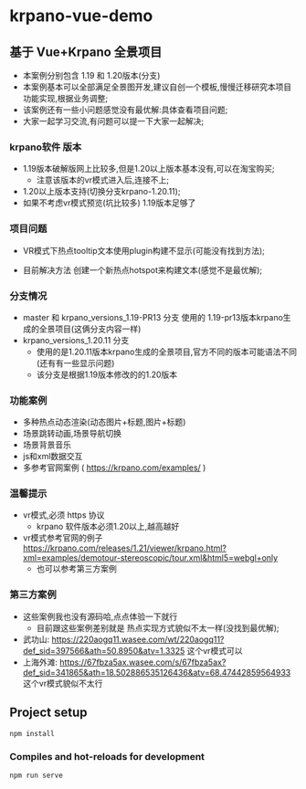 # krpano-vue-demo


## 基于 Vue+Krpano 全景项目
- 本案例分别包含 1.19 和 1.20版本(分支)
- 本案例基本可以全部满足全景图开发,建议自创一个模板,慢慢迁移研究本项目功能实现,根据业务调整;
- 该案例还有一些小问题感觉没有最优解:具体查看项目问题;
- 大家一起学习交流,有问题可以提一下大家一起解决;

### krpano软件 版本
- 1.19版本破解版网上比较多,但是1.20以上版本基本没有,可以在淘宝购买;
  - 注意该版本的vr模式进入后,连接不上;
- 1.20以上版本支持(切换分支krpano-1.20.11);
- 如果不考虑vr模式预览(坑比较多) 1.19版本足够了

### 项目问题
- VR模式下热点tooltip文本使用plugin构建不显示(可能没有找到方法);

- 目前解决方法 创建一个新热点hotspot来构建文本(感觉不是最优解);

### 分支情况
- master 和 krpano_versions_1.19-PR13 分支 使用的 1.19-pr13版本krpano生成的全景项目(这俩分支内容一样)
- krpano_versions_1.20.11 分支 
  - 使用的是1.20.11版本krpano生成的全景项目,官方不同的版本可能语法不同(还有有一些显示问题)
  - 该分支是根据1.19版本修改的的1.20版本

### 功能案例
- 多种热点动态渲染(动态图片+标题,图片+标题)
- 场景跳转动画,场景导航切换
- 场景背景音乐
- js和xml数据交互
- 多参考官网案例 ( https://krpano.com/examples/ )

### 温馨提示
- vr模式,必须 https 协议
  - krpano 软件版本必须1.20以上,越高越好
- vr模式参考官网的例子 https://krpano.com/releases/1.21/viewer/krpano.html?xml=examples/demotour-stereoscopic/tour.xml&html5=webgl+only
  - 也可以参考第三方案例


### 第三方案例
- 这些案例我也没有源码哈,点点体验一下就行
  - 目前跟这些案例差别就是 热点实现方式貌似不太一样(没找到最优解);
- 武功山:  https://220aogq11.wasee.com/wt/220aogq11?def_sid=397566&ath=50.8950&atv=1.3325  这个vr模式可以
- 上海外滩: https://67fbza5ax.wasee.com/s/67fbza5ax?def_sid=341865&ath=18.502886535126436&atv=68.47442859564933 这个vr模式貌似不太行

## Project setup
```
npm install
```

### Compiles and hot-reloads for development
```
npm run serve
```


